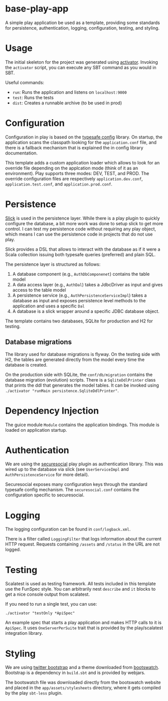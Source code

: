 base-play-app 
=============

A simple play application be used as a template, providing some 
standards for persistence, authentication, logging, configuration, 
testing, and styling. 

Usage
=====

The initial skeleton for the project was generated using 
[activator](https://www.lightbend.com/activator/download).
Invoking the `activator` script, you can execute any SBT command as
you would in SBT. 

Useful commands:
- `run`: Runs the application and listens on `localhost:9000`
- `test`: Runs the tests
- `dist`: Creates a runnable archive (to be used in prod)

Configuration
=============
Configuration in play is based on the 
[typesafe config](https://github.com/typesafehub/config) library. 
On startup, the application scans the classpath looking for the 
`application.conf` file, and there is a fallback mechanism that is 
explained the in config library documentation.

This template adds a custom application loader which allows to look for
an override file depending on the applcation mode (think of it as an 
environment). 
Play supports three modes: DEV, TEST, and PROD.
The override configuration files are respectively `application.dev.conf`,
`application.test.conf`, and `application.prod.conf`.

Persistence
===========
[Slick](http://slick.lightbend.com/) is used in the persistence layer. 
While there is a play plugin to
quickly configure the database, a bit more work was done to setup slick
to get more control. I can test my persistence code without 
requiring any play object, which means I can use the persistence code 
in projects that do not use play.

Slick provides a DSL that allows to interact with the database as if
it were a Scala collection issuing both typesafe queries (preferred)
and plain SQL.

The persistence layer is structured as follows:

1. A database component (e.g., `AuthDbComponenet`) contains the table model
2. A data access layer (e.g., `AuthDal`) takes a JdbcDriver as input and
  gives access to the table model
3. A persistence service (e.g., `AuthPersistenceServiceImpl`) takes a
database as input and exposes persistence level methods to the application 
and uses a specific `Dal`
4. A database is a slick wrapper around a specific JDBC database object.

The template contains two databases, SQLite for production and H2 for 
testing.

## Database migrations

The library used for database migrations is flyway. 
On the testing side with H2, the tables are generated directly from 
the model every time the database is created.

On the production side with SQLite,  the `conf/db/migration` contains
the database migration (evolution) scripts. There is a `SqliteDdlPrinter`
class that prints the ddl that generates the model tables. It can be 
invoked using `./activator "runMain persistence.SqliteDdlPrinter"`.

Dependency Injection
====================
The guice module `Module` contains the application bindings. 
This module is loaded on application startup.

Authentication
==============
We are using the [securesocial](http://securesocial.ws/) play plugin 
as authentication library. This was wired up to the database via slick 
(see `UserServiceImpl` and `AuthPersistenceService` for more detail).

Securesocial exposes many configuration keys through the standard 
typesafe config mechanism. The `securesocial.conf` contains the 
configuration specific to securesocial.

Logging
=======
The logging configuration can be found in `conf/logback.xml`.
 
There is a filter called `LoggingFilter` that logs information about
the current HTTP request. Requests containing `/assets` and `/status` in
the URL are not logged.

Testing
=======
Scalatest is used as testing framework. All tests included in this
template use the FunSpec style. You can arbitrarily nest `describe` and
`it` blocks to get a nice console output from scalatest.

If you need to run a single test, you can use:
```
./activator "testOnly *ApiSpec"
```

An example spec that starts a play application and makes HTTP calls to 
it is `ApiSpec`. It uses `OneServerPerSuite` trait that is provided
by the play/scalatest integration library. 

Styling
=======
We are using [twitter bootstrap](http://getbootstrap.com/) and a theme
downloaded from [bootswatch](http://bootswatch.com/). Bootstrap is a 
dependency in `build.sbt` and is provided by webjars.

The bootswatch file was downloaded directly from the bootswatch website
and placed in the `app/assets/stylesheets` directory, where it gets 
compiled by the play `sbt-less` plugin.
